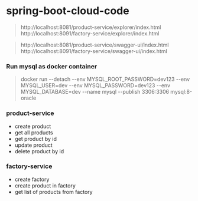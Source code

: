 # spring-boot-cloud-code

> http://localhost:8081/product-service/explorer/index.html
> http://localhost:8091/factory-service/explorer/index.html

> http://localhost:8081/product-service/swagger-ui/index.html
> http://localhost:8091/factory-service/swagger-ui/index.html

### Run mysql as docker container
> docker run --detach --env MYSQL_ROOT_PASSWORD=dev123 --env MYSQL_USER=dev --env MYSQL_PASSWORD=dev123 --env MYSQL_DATABASE=dev --name mysql --publish 3306:3306 mysql:8-oracle

### product-service
* create product
* get all products
* get product by id
* update product
* delete product by id

### factory-service
* create factory
* create product in factory
* get list of products from factory